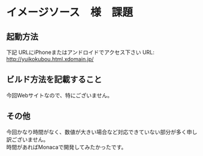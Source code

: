 # イメージソース　様　課題
## 起動方法
下記 URLにiPhoneまたはアンドロイドでアクセス下さい
URL: http://yuikokubou.html.xdomain.jp/

## ビルド方法を記載すること
今回Webサイトなので、特にございません。

## その他
今回かなり時間がなく、数値が大きい場合など対応できていない部分が多く申し訳ございません。  
時間があればMonacaで開発してみたかったです。
